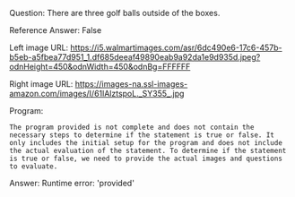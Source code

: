 Question: There are three golf balls outside of the boxes.

Reference Answer: False

Left image URL: https://i5.walmartimages.com/asr/6dc490e6-17c6-457b-b5eb-a5fbea77d951_1.df685deeaf49890eab9a92da1e9d935d.jpeg?odnHeight=450&odnWidth=450&odnBg=FFFFFF

Right image URL: https://images-na.ssl-images-amazon.com/images/I/61lAlztspoL._SY355_.jpg

Program:

```
The program provided is not complete and does not contain the necessary steps to determine if the statement is true or false. It only includes the initial setup for the program and does not include the actual evaluation of the statement. To determine if the statement is true or false, we need to provide the actual images and questions to evaluate.
```
Answer: Runtime error: 'provided'

